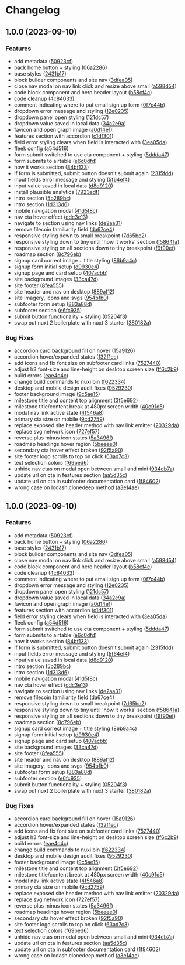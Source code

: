 # Changelog

## 1.0.0 (2023-09-10)


### Features

* add metadata ([50923cf](https://github.com/data-preservation-programs/singularity-website/commit/50923cf3121b913b8aad3beb27125991911408b9))
* back home button + styling ([06a2286](https://github.com/data-preservation-programs/singularity-website/commit/06a228604f5eebfe839d006c9836736e5316396d))
* base styles ([2431b17](https://github.com/data-preservation-programs/singularity-website/commit/2431b17f6260fdf57b6c9736287b38a5172562c4))
* block builder components and site nav ([3dfea05](https://github.com/data-preservation-programs/singularity-website/commit/3dfea05f4b5b71eb0dcc2a51587be9c2b2e63d91))
* close nav modal on nav link click and resize above small ([a598d54](https://github.com/data-preservation-programs/singularity-website/commit/a598d54983b75ee1ac3e192e2fcc245e377ff847))
* code block component and hero header layout ([b58cf4c](https://github.com/data-preservation-programs/singularity-website/commit/b58cf4c7636d3f853f57f25e08effc082b4d2337))
* code cleanup ([4c84033](https://github.com/data-preservation-programs/singularity-website/commit/4c8403372da92524ba45d3c590fdb1d816174a0f))
* comment indicating where to put email sign up form ([0f7c44b](https://github.com/data-preservation-programs/singularity-website/commit/0f7c44b1289908060e6391a1a4015493c2df0821))
* dropdown error message and styling ([12e0235](https://github.com/data-preservation-programs/singularity-website/commit/12e0235b17bf7a3bfc0be4e6fcc2e612cedd5896))
* dropdown panel open styling ([121dc57](https://github.com/data-preservation-programs/singularity-website/commit/121dc57353fc870ead9a99e39ee439140cfa9f7c))
* dropdown value saved in local data ([34a2e9a](https://github.com/data-preservation-programs/singularity-website/commit/34a2e9a2cabf54c26bd6e743522d5f18aaec3506))
* favicon and open graph image ([a0d14e1](https://github.com/data-preservation-programs/singularity-website/commit/a0d14e1f92036a058d803084a38c11231d2d00ee))
* features section with accordion ([c1df301](https://github.com/data-preservation-programs/singularity-website/commit/c1df3014cf35570110a996b7810aa3dcbb5fb368))
* field error styling clears when field is interacted with ([3ea05da](https://github.com/data-preservation-programs/singularity-website/commit/3ea05daa0bd0804bd0d047dd0e0e11e274fad181))
* fleek config ([a54d516](https://github.com/data-preservation-programs/singularity-website/commit/a54d5167048ebece3f861eb0a311903ca95cc416))
* form submit switched to use cta component + styling ([5ddda47](https://github.com/data-preservation-programs/singularity-website/commit/5ddda4793e2c5b03e135bcbffcbbf471bc82bece))
* form submits to airtable ([e6c0dfd](https://github.com/data-preservation-programs/singularity-website/commit/e6c0dfde14527a0155dfd548626432e306574367))
* how it works section ([84bf133](https://github.com/data-preservation-programs/singularity-website/commit/84bf13398b71b3955fbe6d1880c7d389485ccf09))
* if form is submitted, submit button doesn't submit again ([2315fdd](https://github.com/data-preservation-programs/singularity-website/commit/2315fdd58a56a4efadbbacbe9f9f43765b10ded3))
* input fields error message and styling ([5f64ef4](https://github.com/data-preservation-programs/singularity-website/commit/5f64ef4709cb371d8645c4a28e7e23d165b495d7))
* input value saved in local data ([d8d9120](https://github.com/data-preservation-programs/singularity-website/commit/d8d9120961678e86ed821a9c1eb120a86eb7a479))
* install plausible analytics ([7923edf](https://github.com/data-preservation-programs/singularity-website/commit/7923edf718efb2fce4e483f3e1f6d366de52c7b6))
* intro section ([5b289bc](https://github.com/data-preservation-programs/singularity-website/commit/5b289bc9bbecb31dd86eff4506c89500c8daa5f9))
* intro section ([1d313d6](https://github.com/data-preservation-programs/singularity-website/commit/1d313d67b4ecbef56a0180b48b39c6d69bf59a79))
* mobile navigation modal ([41d5f8c](https://github.com/data-preservation-programs/singularity-website/commit/41d5f8c3fc6fab3bf892945691e82e1c1a958961))
* nav cta hover effect ([ddc3e13](https://github.com/data-preservation-programs/singularity-website/commit/ddc3e13127a09da67858843121a747ef8c5d4322))
* navigate to section using nav links ([de2aa31](https://github.com/data-preservation-programs/singularity-website/commit/de2aa31f1705c1ce1f3384fa6d04f8710f5596aa))
* remove filecoin familiarity field ([da67ce4](https://github.com/data-preservation-programs/singularity-website/commit/da67ce4e6cc4d7d938ea6ae6c34ceef0b413654e))
* responsive styling down to small breakpoint ([7d65bc2](https://github.com/data-preservation-programs/singularity-website/commit/7d65bc2775dc57f6acf37a4be6a302c3ec8d2a09))
* responsive styling down to tiny until 'how it works' section ([f58641a](https://github.com/data-preservation-programs/singularity-website/commit/f58641a71a79260d80074d5791d0451b756c9d91))
* responsive styling on all sections down to tiny breakpoint ([f9f90ef](https://github.com/data-preservation-programs/singularity-website/commit/f9f90effe2f05a5240625a93036c736935233b83))
* roadmap section ([8c796eb](https://github.com/data-preservation-programs/singularity-website/commit/8c796eb4ef3e5b23ec8b7c915da8f4daeb5af128))
* signup card correct image + title styling ([86b9a4c](https://github.com/data-preservation-programs/singularity-website/commit/86b9a4c44697eed7355332ec5ffd6aa1b2d5a97e))
* signup form initial setup ([d9930e4](https://github.com/data-preservation-programs/singularity-website/commit/d9930e4ab623b9ed77c5ac5cbddf30def8f26aaa))
* signup page and card setup ([407acbb](https://github.com/data-preservation-programs/singularity-website/commit/407acbb55782af5a69946fe71aba17b16ad399e3))
* site background images ([33ca47d](https://github.com/data-preservation-programs/singularity-website/commit/33ca47da3bb106625320adaabc2a851380647993))
* site footer ([8fea555](https://github.com/data-preservation-programs/singularity-website/commit/8fea555a6e875c5c11c99c1e01aba85c4d8b440d))
* site header and nav on desktop ([889af12](https://github.com/data-preservation-programs/singularity-website/commit/889af121779bbbae04ce82741c61e4fd12c15b8a))
* site imagery, icons and svgs ([954bfb0](https://github.com/data-preservation-programs/singularity-website/commit/954bfb0fb3b6a10c9ffe9ae9461c5d4605ae629c))
* subfooter form setup ([883a88d](https://github.com/data-preservation-programs/singularity-website/commit/883a88d2c7e555af49bdcc3892aaa700d1a9f7e7))
* subfooter section ([e6fc935](https://github.com/data-preservation-programs/singularity-website/commit/e6fc935709a994df48cb8e214e4a7940a3ec091e))
* submit button functionality + styling ([05204f3](https://github.com/data-preservation-programs/singularity-website/commit/05204f30c04950ee376783c0200556ff8e36c15f))
* swap out nuxt 2 boilerplate with nuxt 3 starter ([380182a](https://github.com/data-preservation-programs/singularity-website/commit/380182a3dd026c94e7897479b321a7d864333763))


### Bug Fixes

* accordion card background fill on hover ([15a9126](https://github.com/data-preservation-programs/singularity-website/commit/15a9126d5f7350b0a153577a63057e1a58a0bb84))
* accordion hover/expanded states ([132f1ec](https://github.com/data-preservation-programs/singularity-website/commit/132f1ecbea2541a46249247d7221198c5693925c))
* add icons and fix font size on subfooter card links ([7527440](https://github.com/data-preservation-programs/singularity-website/commit/752744087e5cf94bde32697067fc18c67ae7047a))
* adjust h3 font-size and line-height on desktop screen size ([ff6c2b9](https://github.com/data-preservation-programs/singularity-website/commit/ff6c2b9ed81f91720cd9fde7b4ca9fdac034c2de))
* build errors ([eae4c4c](https://github.com/data-preservation-programs/singularity-website/commit/eae4c4cf230e06ba640ee08f88015992ff6a9270))
* change build commands to nuxi bin ([f622334](https://github.com/data-preservation-programs/singularity-website/commit/f622334378b24906473e2ef4f4c795dab0c0cfee))
* desktop and mobile design audit fixes ([9529230](https://github.com/data-preservation-programs/singularity-website/commit/9529230f27ab977b452039043781aad98badb0fd))
* footer background image ([9c5ae15](https://github.com/data-preservation-programs/singularity-website/commit/9c5ae15f645ba9715d5c118b5057d70dd81c5593))
* milestone title and content top alignment ([3f5e692](https://github.com/data-preservation-programs/singularity-website/commit/3f5e692078c679ad65cc7f0f4f75b98e7388eb0e))
* milestone title/content break at 480px screen width ([40c91d5](https://github.com/data-preservation-programs/singularity-website/commit/40c91d564ffc4c5387bac6c1cf8127751271e6bc))
* modal nav link active state ([4f546a8](https://github.com/data-preservation-programs/singularity-website/commit/4f546a8d0b01f6d4289ab2a2ff61a9f89dc86899))
* primary cta size on mobile ([9cd2759](https://github.com/data-preservation-programs/singularity-website/commit/9cd2759d3deba6e184f0a03a79a7414b3ed2f45d))
* replace exposed site header method with nav link emitter ([20329da](https://github.com/data-preservation-programs/singularity-website/commit/20329dac293f4f2e94a8a136d07f8babef96adc1))
* replace svg network icon ([727ef57](https://github.com/data-preservation-programs/singularity-website/commit/727ef57833a915fd18ac254da280d80fac019168))
* reverse plus minus icon states ([5a3496f](https://github.com/data-preservation-programs/singularity-website/commit/5a3496fd2d1fc5818248b781d6a108a042cb2593))
* roadmap headings hover region ([5beeee0](https://github.com/data-preservation-programs/singularity-website/commit/5beeee007179fa009fa9ba57232ed053464b8832))
* secondary cta hover effect broken ([92f5a90](https://github.com/data-preservation-programs/singularity-website/commit/92f5a90908778f0108fcd98be6ab5647d407bd0d))
* site footer logo scrolls to top on click ([63ad7c3](https://github.com/data-preservation-programs/singularity-website/commit/63ad7c31e46e162a6290547e29034befef4dda86))
* text selection colors ([f69bed6](https://github.com/data-preservation-programs/singularity-website/commit/f69bed6e4c73e3057cdd79f8431f1b03fa22d5b1))
* unhide nav ctas on modal open between small and mini ([934db7a](https://github.com/data-preservation-programs/singularity-website/commit/934db7aa3e65b7b6a7fa291029ad1e25fd0623aa))
* update url on cta in features section ([aa5d35c](https://github.com/data-preservation-programs/singularity-website/commit/aa5d35cc9afc17c726b77273c08cb8cda3aa02cc))
* update url on cta in subfooter documentation card ([1f84602](https://github.com/data-preservation-programs/singularity-website/commit/1f84602d359dd3231e499c775ea390a7d1ee2366))
* wrong case on lodash.clonedeep method ([a3e14ae](https://github.com/data-preservation-programs/singularity-website/commit/a3e14ae57e3b98bc5ebe3747a48deb4c4b8dde72))

## 1.0.0 (2023-09-10)


### Features

* add metadata ([50923cf](https://github.com/data-preservation-programs/singularity-website/commit/50923cf3121b913b8aad3beb27125991911408b9))
* back home button + styling ([06a2286](https://github.com/data-preservation-programs/singularity-website/commit/06a228604f5eebfe839d006c9836736e5316396d))
* base styles ([2431b17](https://github.com/data-preservation-programs/singularity-website/commit/2431b17f6260fdf57b6c9736287b38a5172562c4))
* block builder components and site nav ([3dfea05](https://github.com/data-preservation-programs/singularity-website/commit/3dfea05f4b5b71eb0dcc2a51587be9c2b2e63d91))
* close nav modal on nav link click and resize above small ([a598d54](https://github.com/data-preservation-programs/singularity-website/commit/a598d54983b75ee1ac3e192e2fcc245e377ff847))
* code block component and hero header layout ([b58cf4c](https://github.com/data-preservation-programs/singularity-website/commit/b58cf4c7636d3f853f57f25e08effc082b4d2337))
* code cleanup ([4c84033](https://github.com/data-preservation-programs/singularity-website/commit/4c8403372da92524ba45d3c590fdb1d816174a0f))
* comment indicating where to put email sign up form ([0f7c44b](https://github.com/data-preservation-programs/singularity-website/commit/0f7c44b1289908060e6391a1a4015493c2df0821))
* dropdown error message and styling ([12e0235](https://github.com/data-preservation-programs/singularity-website/commit/12e0235b17bf7a3bfc0be4e6fcc2e612cedd5896))
* dropdown panel open styling ([121dc57](https://github.com/data-preservation-programs/singularity-website/commit/121dc57353fc870ead9a99e39ee439140cfa9f7c))
* dropdown value saved in local data ([34a2e9a](https://github.com/data-preservation-programs/singularity-website/commit/34a2e9a2cabf54c26bd6e743522d5f18aaec3506))
* favicon and open graph image ([a0d14e1](https://github.com/data-preservation-programs/singularity-website/commit/a0d14e1f92036a058d803084a38c11231d2d00ee))
* features section with accordion ([c1df301](https://github.com/data-preservation-programs/singularity-website/commit/c1df3014cf35570110a996b7810aa3dcbb5fb368))
* field error styling clears when field is interacted with ([3ea05da](https://github.com/data-preservation-programs/singularity-website/commit/3ea05daa0bd0804bd0d047dd0e0e11e274fad181))
* fleek config ([a54d516](https://github.com/data-preservation-programs/singularity-website/commit/a54d5167048ebece3f861eb0a311903ca95cc416))
* form submit switched to use cta component + styling ([5ddda47](https://github.com/data-preservation-programs/singularity-website/commit/5ddda4793e2c5b03e135bcbffcbbf471bc82bece))
* form submits to airtable ([e6c0dfd](https://github.com/data-preservation-programs/singularity-website/commit/e6c0dfde14527a0155dfd548626432e306574367))
* how it works section ([84bf133](https://github.com/data-preservation-programs/singularity-website/commit/84bf13398b71b3955fbe6d1880c7d389485ccf09))
* if form is submitted, submit button doesn't submit again ([2315fdd](https://github.com/data-preservation-programs/singularity-website/commit/2315fdd58a56a4efadbbacbe9f9f43765b10ded3))
* input fields error message and styling ([5f64ef4](https://github.com/data-preservation-programs/singularity-website/commit/5f64ef4709cb371d8645c4a28e7e23d165b495d7))
* input value saved in local data ([d8d9120](https://github.com/data-preservation-programs/singularity-website/commit/d8d9120961678e86ed821a9c1eb120a86eb7a479))
* intro section ([5b289bc](https://github.com/data-preservation-programs/singularity-website/commit/5b289bc9bbecb31dd86eff4506c89500c8daa5f9))
* intro section ([1d313d6](https://github.com/data-preservation-programs/singularity-website/commit/1d313d67b4ecbef56a0180b48b39c6d69bf59a79))
* mobile navigation modal ([41d5f8c](https://github.com/data-preservation-programs/singularity-website/commit/41d5f8c3fc6fab3bf892945691e82e1c1a958961))
* nav cta hover effect ([ddc3e13](https://github.com/data-preservation-programs/singularity-website/commit/ddc3e13127a09da67858843121a747ef8c5d4322))
* navigate to section using nav links ([de2aa31](https://github.com/data-preservation-programs/singularity-website/commit/de2aa31f1705c1ce1f3384fa6d04f8710f5596aa))
* remove filecoin familiarity field ([da67ce4](https://github.com/data-preservation-programs/singularity-website/commit/da67ce4e6cc4d7d938ea6ae6c34ceef0b413654e))
* responsive styling down to small breakpoint ([7d65bc2](https://github.com/data-preservation-programs/singularity-website/commit/7d65bc2775dc57f6acf37a4be6a302c3ec8d2a09))
* responsive styling down to tiny until 'how it works' section ([f58641a](https://github.com/data-preservation-programs/singularity-website/commit/f58641a71a79260d80074d5791d0451b756c9d91))
* responsive styling on all sections down to tiny breakpoint ([f9f90ef](https://github.com/data-preservation-programs/singularity-website/commit/f9f90effe2f05a5240625a93036c736935233b83))
* roadmap section ([8c796eb](https://github.com/data-preservation-programs/singularity-website/commit/8c796eb4ef3e5b23ec8b7c915da8f4daeb5af128))
* signup card correct image + title styling ([86b9a4c](https://github.com/data-preservation-programs/singularity-website/commit/86b9a4c44697eed7355332ec5ffd6aa1b2d5a97e))
* signup form initial setup ([d9930e4](https://github.com/data-preservation-programs/singularity-website/commit/d9930e4ab623b9ed77c5ac5cbddf30def8f26aaa))
* signup page and card setup ([407acbb](https://github.com/data-preservation-programs/singularity-website/commit/407acbb55782af5a69946fe71aba17b16ad399e3))
* site background images ([33ca47d](https://github.com/data-preservation-programs/singularity-website/commit/33ca47da3bb106625320adaabc2a851380647993))
* site footer ([8fea555](https://github.com/data-preservation-programs/singularity-website/commit/8fea555a6e875c5c11c99c1e01aba85c4d8b440d))
* site header and nav on desktop ([889af12](https://github.com/data-preservation-programs/singularity-website/commit/889af121779bbbae04ce82741c61e4fd12c15b8a))
* site imagery, icons and svgs ([954bfb0](https://github.com/data-preservation-programs/singularity-website/commit/954bfb0fb3b6a10c9ffe9ae9461c5d4605ae629c))
* subfooter form setup ([883a88d](https://github.com/data-preservation-programs/singularity-website/commit/883a88d2c7e555af49bdcc3892aaa700d1a9f7e7))
* subfooter section ([e6fc935](https://github.com/data-preservation-programs/singularity-website/commit/e6fc935709a994df48cb8e214e4a7940a3ec091e))
* submit button functionality + styling ([05204f3](https://github.com/data-preservation-programs/singularity-website/commit/05204f30c04950ee376783c0200556ff8e36c15f))
* swap out nuxt 2 boilerplate with nuxt 3 starter ([380182a](https://github.com/data-preservation-programs/singularity-website/commit/380182a3dd026c94e7897479b321a7d864333763))


### Bug Fixes

* accordion card background fill on hover ([15a9126](https://github.com/data-preservation-programs/singularity-website/commit/15a9126d5f7350b0a153577a63057e1a58a0bb84))
* accordion hover/expanded states ([132f1ec](https://github.com/data-preservation-programs/singularity-website/commit/132f1ecbea2541a46249247d7221198c5693925c))
* add icons and fix font size on subfooter card links ([7527440](https://github.com/data-preservation-programs/singularity-website/commit/752744087e5cf94bde32697067fc18c67ae7047a))
* adjust h3 font-size and line-height on desktop screen size ([ff6c2b9](https://github.com/data-preservation-programs/singularity-website/commit/ff6c2b9ed81f91720cd9fde7b4ca9fdac034c2de))
* build errors ([eae4c4c](https://github.com/data-preservation-programs/singularity-website/commit/eae4c4cf230e06ba640ee08f88015992ff6a9270))
* change build commands to nuxi bin ([f622334](https://github.com/data-preservation-programs/singularity-website/commit/f622334378b24906473e2ef4f4c795dab0c0cfee))
* desktop and mobile design audit fixes ([9529230](https://github.com/data-preservation-programs/singularity-website/commit/9529230f27ab977b452039043781aad98badb0fd))
* footer background image ([9c5ae15](https://github.com/data-preservation-programs/singularity-website/commit/9c5ae15f645ba9715d5c118b5057d70dd81c5593))
* milestone title and content top alignment ([3f5e692](https://github.com/data-preservation-programs/singularity-website/commit/3f5e692078c679ad65cc7f0f4f75b98e7388eb0e))
* milestone title/content break at 480px screen width ([40c91d5](https://github.com/data-preservation-programs/singularity-website/commit/40c91d564ffc4c5387bac6c1cf8127751271e6bc))
* modal nav link active state ([4f546a8](https://github.com/data-preservation-programs/singularity-website/commit/4f546a8d0b01f6d4289ab2a2ff61a9f89dc86899))
* primary cta size on mobile ([9cd2759](https://github.com/data-preservation-programs/singularity-website/commit/9cd2759d3deba6e184f0a03a79a7414b3ed2f45d))
* replace exposed site header method with nav link emitter ([20329da](https://github.com/data-preservation-programs/singularity-website/commit/20329dac293f4f2e94a8a136d07f8babef96adc1))
* replace svg network icon ([727ef57](https://github.com/data-preservation-programs/singularity-website/commit/727ef57833a915fd18ac254da280d80fac019168))
* reverse plus minus icon states ([5a3496f](https://github.com/data-preservation-programs/singularity-website/commit/5a3496fd2d1fc5818248b781d6a108a042cb2593))
* roadmap headings hover region ([5beeee0](https://github.com/data-preservation-programs/singularity-website/commit/5beeee007179fa009fa9ba57232ed053464b8832))
* secondary cta hover effect broken ([92f5a90](https://github.com/data-preservation-programs/singularity-website/commit/92f5a90908778f0108fcd98be6ab5647d407bd0d))
* site footer logo scrolls to top on click ([63ad7c3](https://github.com/data-preservation-programs/singularity-website/commit/63ad7c31e46e162a6290547e29034befef4dda86))
* text selection colors ([f69bed6](https://github.com/data-preservation-programs/singularity-website/commit/f69bed6e4c73e3057cdd79f8431f1b03fa22d5b1))
* unhide nav ctas on modal open between small and mini ([934db7a](https://github.com/data-preservation-programs/singularity-website/commit/934db7aa3e65b7b6a7fa291029ad1e25fd0623aa))
* update url on cta in features section ([aa5d35c](https://github.com/data-preservation-programs/singularity-website/commit/aa5d35cc9afc17c726b77273c08cb8cda3aa02cc))
* update url on cta in subfooter documentation card ([1f84602](https://github.com/data-preservation-programs/singularity-website/commit/1f84602d359dd3231e499c775ea390a7d1ee2366))
* wrong case on lodash.clonedeep method ([a3e14ae](https://github.com/data-preservation-programs/singularity-website/commit/a3e14ae57e3b98bc5ebe3747a48deb4c4b8dde72))
